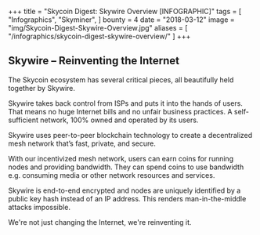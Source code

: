 +++
title = "Skycoin Digest: Skywire Overview [INFOGRAPHIC]"
tags = [
    "Infographics",
    "Skyminer",
]
bounty = 4
date = "2018-03-12"
image = "img/Skycoin-Digest-Skywire-Overview.jpg"
aliases = [
	"/infographics/skycoin-digest-skywire-overview/"
]
+++

## Skywire – Reinventing the Internet

The Skycoin ecosystem has several critical pieces, all beautifully held together by Skywire.

Skywire takes back control from ISPs and puts it into the hands of users. That means no huge Internet bills and no unfair business practices. A self-sufficient network, 100% owned and operated by its users.

Skywire uses peer-to-peer blockchain technology to create a decentralized mesh network that’s fast, private, and secure.

With our incentivized mesh network, users can earn coins for running nodes and providing bandwidth. They can spend coins to use bandwidth e.g. consuming media or other network resources and services.

Skywire is end-to-end encrypted and nodes are uniquely identified by a public key hash instead of an IP address. This renders man-in-the-middle attacks impossible.

We're not just changing the Internet, we're reinventing it.
